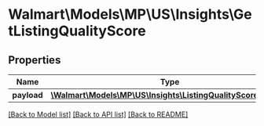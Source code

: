 # Walmart\Models\MP\US\Insights\GetListingQualityScore

## Properties

Name | Type | Description | Notes
------------ | ------------- | ------------- | -------------
**payload** | [**\Walmart\Models\MP\US\Insights\ListingQualityScorePayload**](ListingQualityScorePayload.md) |  | [optional]


[[Back to Model list]](./) [[Back to API list]](../../../../../README.md#supported-apis) [[Back to README]](../../../../../README.md)
